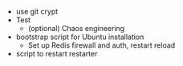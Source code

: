 * use git crypt
* Test
    * (optional) Chaos engineering
* bootstrap script for Ubuntu installation
    * Set up Redis firewall and auth, restart reload
* script to restart restarter
